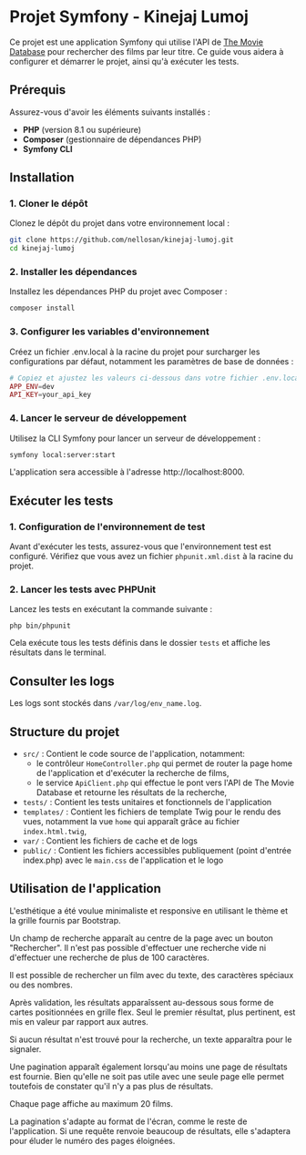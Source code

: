 # Projet Symfony - Kinejaj Lumoj

Ce projet est une application Symfony qui utilise l'API de [The Movie Database](https://developer.themoviedb.org/) pour rechercher des films par leur titre. Ce guide vous aidera à configurer et démarrer le projet, ainsi qu'à exécuter les tests.

## Prérequis

Assurez-vous d'avoir les éléments suivants installés :

- **PHP** (version 8.1 ou supérieure)
- **Composer** (gestionnaire de dépendances PHP)
- **Symfony CLI**

## Installation

### 1. Cloner le dépôt

Clonez le dépôt du projet dans votre environnement local :

```bash
git clone https://github.com/nellosan/kinejaj-lumoj.git
cd kinejaj-lumoj
```

### 2. Installer les dépendances

Installez les dépendances PHP du projet avec Composer :

```bash
composer install
```

### 3. Configurer les variables d'environnement

Créez un fichier .env.local à la racine du projet pour surcharger les configurations par défaut, notamment les paramètres de base de données :

```php
# Copiez et ajustez les valeurs ci-dessous dans votre fichier .env.local
APP_ENV=dev
API_KEY=your_api_key
```

### 4. Lancer le serveur de développement

Utilisez la CLI Symfony pour lancer un serveur de développement :

```bash
symfony local:server:start
```

L'application sera accessible à l'adresse http://localhost:8000.

## Exécuter les tests

### 1. Configuration de l'environnement de test

Avant d'exécuter les tests, assurez-vous que l'environnement test est configuré. Vérifiez que vous avez un fichier `phpunit.xml.dist` à la racine du projet.

### 2. Lancer les tests avec PHPUnit

Lancez les tests en exécutant la commande suivante :

```
php bin/phpunit
```

Cela exécute tous les tests définis dans le dossier `tests` et affiche les résultats dans le terminal.

## Consulter les logs

Les logs sont stockés dans `/var/log/env_name.log`.

## Structure du projet

- `src/` : Contient le code source de l'application, notamment:
    - le contrôleur `HomeController.php` qui permet de router la page home de l'application et d'exécuter la recherche de films,
    - le service `ApiClient.php` qui effectue le pont vers l'API de The Movie Database et retourne les résultats de la recherche,
- `tests/` : Contient les tests unitaires et fonctionnels de l'application
- `templates/` : Contient les fichiers de template Twig pour le rendu des vues, notamment la vue `home` qui apparaît grâce au fichier `index.html.twig`,
- `var/` : Contient les fichiers de cache et de logs
- `public/` : Contient les fichiers accessibles publiquement (point d'entrée index.php) avec le `main.css` de l'application et le logo

## Utilisation de l'application

L'esthétique a été voulue minimaliste et responsive en utilisant le thème et la grille fournis par Bootstrap.

Un champ de recherche apparaît au centre de la page avec un bouton "Rechercher". Il n'est pas possible d'effectuer une recherche vide ni d'effectuer une recherche de plus de 100 caractères.

Il est possible de rechercher un film avec du texte, des caractères spéciaux ou des nombres.

Après validation, les résultats apparaîssent au-dessous sous forme de cartes positionnées en grille flex. Seul le premier résultat, plus pertinent, est mis en valeur par rapport aux autres.

Si aucun résultat n'est trouvé pour la recherche, un texte apparaîtra pour le signaler.

Une pagination apparaît également lorsqu'au moins une page de résultats est fournie. Bien qu'elle ne soit pas utile avec une seule page elle permet toutefois de constater qu'il n'y a pas plus de résultats.

Chaque page affiche au maximum 20 films.

La pagination s'adapte au format de l'écran, comme le reste de l'application. Si une requête renvoie beaucoup de résultats, elle s'adaptera pour éluder le numéro des pages éloignées.

